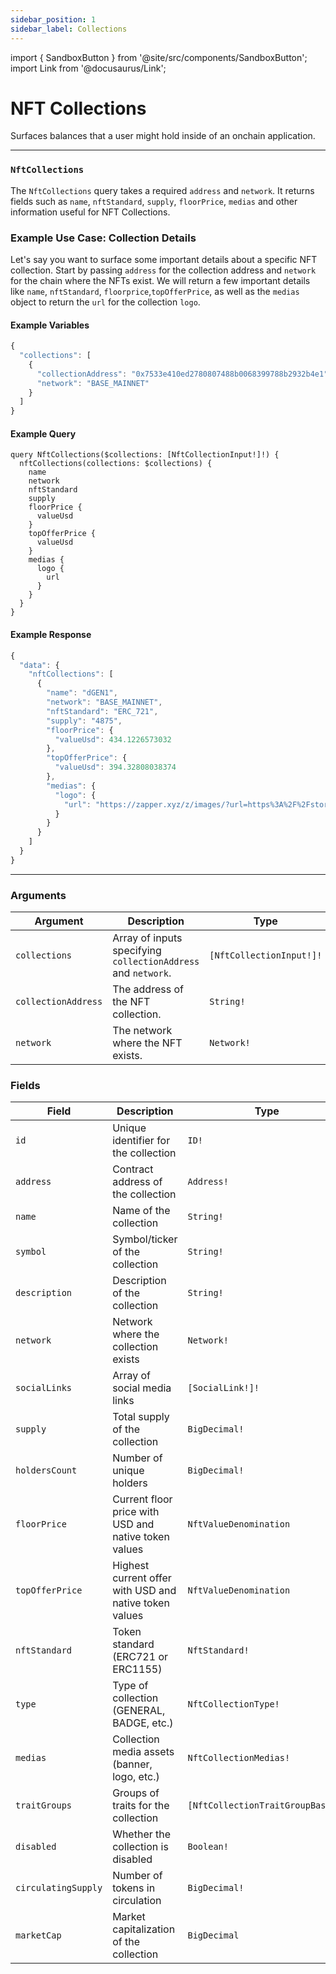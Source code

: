 ```yaml
---
sidebar_position: 1
sidebar_label: Collections
---
```


import { SandboxButton } from '@site/src/components/SandboxButton';
import Link from '@docusaurus/Link';

# NFT Collections

Surfaces balances that a user might hold inside of an onchain application.

---

### `NftCollections`

The `NftCollections` query takes a required `address` and `network`. It returns fields such as `name`, `nftStandard`, `supply`, `floorPrice`, `medias` and other information useful for NFT Collections.

### Example Use Case: Collection Details

Let's say you want to surface some important details about a specific NFT collection. Start by passing `address` for the collection address and `network` for the chain where the NFTs exist. We will return a few important details like `name`, `nftStandard`, `floorprice`,`topOfferPrice`, as well as the `medias` object to return the `url` for the collection `logo`.

#### Example Variables

```js
{
  "collections": [
    {
      "collectionAddress": "0x7533e410ed2780807488b0068399788b2932b4e1",
      "network": "BASE_MAINNET"
    }
  ]
}
```

#### Example Query

```
query NftCollections($collections: [NftCollectionInput!]!) {
  nftCollections(collections: $collections) {
    name
    network
    nftStandard
    supply
    floorPrice {
      valueUsd
    }
    topOfferPrice {
      valueUsd
    }
    medias {
      logo {
        url
      }
    }
  }
}
```

#### Example Response

```js
{
  "data": {
    "nftCollections": [
      {
        "name": "dGEN1",
        "network": "BASE_MAINNET",
        "nftStandard": "ERC_721",
        "supply": "4875",
        "floorPrice": {
          "valueUsd": 434.1226573032
        },
        "topOfferPrice": {
          "valueUsd": 394.32808038374
        },
        "medias": {
          "logo": {
            "url": "https://zapper.xyz/z/images/?url=https%3A%2F%2Fstorage.googleapis.com%2Fzapper-fi-assets%2Fnfts%2Fmedias%2Fe4d8820677ebcf1d78d9b524baa106053ff77673b0a6626a91bdd61b6a22a2ab.png&checksum=d952f"
          }
        }
      }
    ]
  }
}
```

<SandboxButton/>

---

### Arguments

| Argument      | Description | Type |
| ----------- | ----------- | ----------- |
| `collections` | Array of inputs specifying `collectionAddress` and `network`. | `[NftCollectionInput!]!` |
| `collectionAddress`      | The address of the NFT collection.        | `String!` | 
| `network`      | The network where the NFT exists.    | `Network!` | 

### Fields

| Field | Description | Type |
| ----- | ----------- | ---- |
| `id` | Unique identifier for the collection | `ID!` |
| `address` | Contract address of the collection | `Address!` |
| `name` | Name of the collection | `String!` |
| `symbol` | Symbol/ticker of the collection | `String!` |
| `description` | Description of the collection | `String!` |
| `network` | Network where the collection exists | `Network!` |
| `socialLinks` | Array of social media links | `[SocialLink!]!` |
| `supply` | Total supply of the collection | `BigDecimal!` |
| `holdersCount` | Number of unique holders | `BigDecimal!` |
| `floorPrice` | Current floor price with USD and native token values | `NftValueDenomination` |
| `topOfferPrice` | Highest current offer with USD and native token values | `NftValueDenomination` |
| `nftStandard` | Token standard (ERC721 or ERC1155) | `NftStandard!` |
| `type` | Type of collection (GENERAL, BADGE, etc.) | `NftCollectionType!` |
| `medias` | Collection media assets (banner, logo, etc.) | `NftCollectionMedias!` |
| `traitGroups` | Groups of traits for the collection | `[NftCollectionTraitGroupBase!]!` |
| `disabled` | Whether the collection is disabled | `Boolean!` |
| `circulatingSupply` | Number of tokens in circulation | `BigDecimal!` |
| `marketCap` | Market capitalization of the collection | `BigDecimal` |
